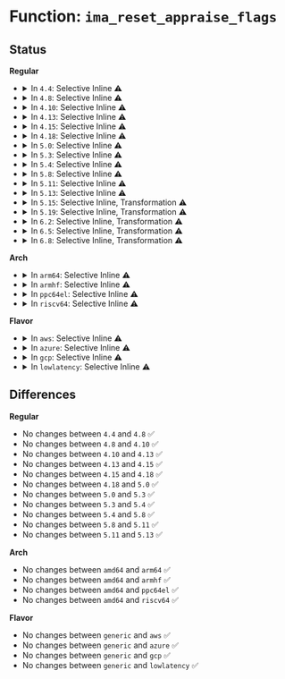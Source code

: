 # Function: <code>ima_reset_appraise_flags</code>

## Status
<b>Regular</b>
<ul>
<li>
<details>
<summary>In <code>4.4</code>: Selective Inline ⚠️</summary>

```c
void ima_reset_appraise_flags(struct inode *inode, int digsig);
```

**Collision:** Unique Static

**Inline:** Selective

**Transformation:** False

**Instances:**

```
In security/integrity/ima/ima_appraise.c (ffffffff8139a320)
Location: security/integrity/ima/ima_appraise.c:355
Inline: True
Direct callers:
  - security/integrity/ima/ima_appraise.c:ima_inode_setxattr
  - security/integrity/ima/ima_appraise.c:ima_inode_removexattr
```
**Symbols:**

```
ffffffff8139a320-ffffffff8139a36a: ima_reset_appraise_flags (STB_LOCAL)
```
</details>
</li>
<li>
<details>
<summary>In <code>4.8</code>: Selective Inline ⚠️</summary>

```c
void ima_reset_appraise_flags(struct inode *inode, int digsig);
```

**Collision:** Unique Static

**Inline:** Selective

**Transformation:** False

**Instances:**

```
In security/integrity/ima/ima_appraise.c (ffffffff813d7160)
Location: security/integrity/ima/ima_appraise.c:364
Inline: True
Direct callers:
  - security/integrity/ima/ima_appraise.c:ima_inode_removexattr
  - security/integrity/ima/ima_appraise.c:ima_inode_setxattr
```
**Symbols:**

```
ffffffff813d7160-ffffffff813d71b6: ima_reset_appraise_flags (STB_LOCAL)
```
</details>
</li>
<li>
<details>
<summary>In <code>4.10</code>: Selective Inline ⚠️</summary>

```c
void ima_reset_appraise_flags(struct inode *inode, int digsig);
```

**Collision:** Unique Static

**Inline:** Selective

**Transformation:** False

**Instances:**

```
In security/integrity/ima/ima_appraise.c (ffffffff813eee00)
Location: security/integrity/ima/ima_appraise.c:363
Inline: True
Direct callers:
  - security/integrity/ima/ima_appraise.c:ima_inode_removexattr
  - security/integrity/ima/ima_appraise.c:ima_inode_setxattr
```
**Symbols:**

```
ffffffff813eee00-ffffffff813eee56: ima_reset_appraise_flags (STB_LOCAL)
```
</details>
</li>
<li>
<details>
<summary>In <code>4.13</code>: Selective Inline ⚠️</summary>

```c
void ima_reset_appraise_flags(struct inode *inode, int digsig);
```

**Collision:** Unique Static

**Inline:** Selective

**Transformation:** False

**Instances:**

```
In security/integrity/ima/ima_appraise.c (ffffffff813fb350)
Location: security/integrity/ima/ima_appraise.c:378
Inline: True
Direct callers:
  - security/integrity/ima/ima_appraise.c:ima_inode_removexattr
  - security/integrity/ima/ima_appraise.c:ima_inode_setxattr
```
**Symbols:**

```
ffffffff813fb350-ffffffff813fb3a7: ima_reset_appraise_flags (STB_LOCAL)
```
</details>
</li>
<li>
<details>
<summary>In <code>4.15</code>: Selective Inline ⚠️</summary>

```c
void ima_reset_appraise_flags(struct inode *inode, int digsig);
```

**Collision:** Unique Static

**Inline:** Selective

**Transformation:** False

**Instances:**

```
In security/integrity/ima/ima_appraise.c (ffffffff814237f0)
Location: security/integrity/ima/ima_appraise.c:382
Inline: True
Direct callers:
  - security/integrity/ima/ima_appraise.c:ima_inode_removexattr
  - security/integrity/ima/ima_appraise.c:ima_inode_setxattr
```
**Symbols:**

```
ffffffff814237f0-ffffffff81423847: ima_reset_appraise_flags (STB_LOCAL)
```
</details>
</li>
<li>
<details>
<summary>In <code>4.18</code>: Selective Inline ⚠️</summary>

```c
void ima_reset_appraise_flags(struct inode *inode, int digsig);
```

**Collision:** Unique Static

**Inline:** Selective

**Transformation:** False

**Instances:**

```
In security/integrity/ima/ima_appraise.c (ffffffff81455e20)
Location: security/integrity/ima/ima_appraise.c:420
Inline: True
Direct callers:
  - security/integrity/ima/ima_appraise.c:ima_inode_removexattr
  - security/integrity/ima/ima_appraise.c:ima_inode_setxattr
```
**Symbols:**

```
ffffffff81455e20-ffffffff81455e6d: ima_reset_appraise_flags (STB_LOCAL)
```
</details>
</li>
<li>
<details>
<summary>In <code>5.0</code>: Selective Inline ⚠️</summary>

```c
void ima_reset_appraise_flags(struct inode *inode, int digsig);
```

**Collision:** Unique Static

**Inline:** Selective

**Transformation:** False

**Instances:**

```
In security/integrity/ima/ima_appraise.c (ffffffff81473220)
Location: security/integrity/ima/ima_appraise.c:430
Inline: True
Direct callers:
  - security/integrity/ima/ima_appraise.c:ima_inode_removexattr
  - security/integrity/ima/ima_appraise.c:ima_inode_setxattr
```
**Symbols:**

```
ffffffff81473220-ffffffff8147326d: ima_reset_appraise_flags (STB_LOCAL)
```
</details>
</li>
<li>
<details>
<summary>In <code>5.3</code>: Selective Inline ⚠️</summary>

```c
void ima_reset_appraise_flags(struct inode *inode, int digsig);
```

**Collision:** Unique Static

**Inline:** Selective

**Transformation:** False

**Instances:**

```
In security/integrity/ima/ima_appraise.c (ffffffff814a0f20)
Location: security/integrity/ima/ima_appraise.c:429
Inline: True
Direct callers:
  - security/integrity/ima/ima_appraise.c:ima_inode_removexattr
  - security/integrity/ima/ima_appraise.c:ima_inode_setxattr
```
**Symbols:**

```
ffffffff814a0f20-ffffffff814a0f6d: ima_reset_appraise_flags (STB_LOCAL)
```
</details>
</li>
<li>
<details>
<summary>In <code>5.4</code>: Selective Inline ⚠️</summary>

```c
void ima_reset_appraise_flags(struct inode *inode, int digsig);
```

**Collision:** Unique Static

**Inline:** Selective

**Transformation:** False

**Instances:**

```
In security/integrity/ima/ima_appraise.c (ffffffff814bb6e0)
Location: security/integrity/ima/ima_appraise.c:526
Inline: True
Direct callers:
  - security/integrity/ima/ima_appraise.c:ima_inode_removexattr
  - security/integrity/ima/ima_appraise.c:ima_inode_setxattr
```
**Symbols:**

```
ffffffff814bb6e0-ffffffff814bb72d: ima_reset_appraise_flags (STB_LOCAL)
```
</details>
</li>
<li>
<details>
<summary>In <code>5.8</code>: Selective Inline ⚠️</summary>

```c
void ima_reset_appraise_flags(struct inode *inode, int digsig);
```

**Collision:** Unique Static

**Inline:** Selective

**Transformation:** False

**Instances:**

```
In security/integrity/ima/ima_appraise.c (ffffffff8151bb90)
Location: security/integrity/ima/ima_appraise.c:532
Inline: True
Direct callers:
  - security/integrity/ima/ima_appraise.c:ima_inode_removexattr
  - security/integrity/ima/ima_appraise.c:ima_inode_setxattr
```
**Symbols:**

```
ffffffff8151bb90-ffffffff8151bbe0: ima_reset_appraise_flags (STB_LOCAL)
```
</details>
</li>
<li>
<details>
<summary>In <code>5.11</code>: Selective Inline ⚠️</summary>

```c
void ima_reset_appraise_flags(struct inode *inode, int digsig);
```

**Collision:** Unique Static

**Inline:** Selective

**Transformation:** False

**Instances:**

```
In security/integrity/ima/ima_appraise.c (ffffffff81538a00)
Location: security/integrity/ima/ima_appraise.c:548
Inline: True
Direct callers:
  - security/integrity/ima/ima_appraise.c:ima_inode_removexattr
  - security/integrity/ima/ima_appraise.c:ima_inode_setxattr
```
**Symbols:**

```
ffffffff81538a00-ffffffff81538a50: ima_reset_appraise_flags (STB_LOCAL)
```
</details>
</li>
<li>
<details>
<summary>In <code>5.13</code>: Selective Inline ⚠️</summary>

```c
void ima_reset_appraise_flags(struct inode *inode, int digsig);
```

**Collision:** Unique Static

**Inline:** Selective

**Transformation:** False

**Instances:**

```
In security/integrity/ima/ima_appraise.c (ffffffff81541120)
Location: security/integrity/ima/ima_appraise.c:550
Inline: True
Direct callers:
  - security/integrity/ima/ima_appraise.c:ima_inode_removexattr
  - security/integrity/ima/ima_appraise.c:ima_inode_setxattr
```
**Symbols:**

```
ffffffff81541120-ffffffff81541170: ima_reset_appraise_flags (STB_LOCAL)
```
</details>
</li>
<li>
<details>
<summary>In <code>5.15</code>: Selective Inline, Transformation ⚠️</summary>

**Collision:** Unique Static

**Inline:** Selective

**Transformation:** True

**Instances:**

```
In security/integrity/ima/ima_appraise.c (ffffffff815a1d06)
Location: security/integrity/ima/ima_appraise.c:562
Inline: True
Inline callers:
  - security/integrity/ima/ima_appraise.c:ima_inode_removexattr
  - security/integrity/ima/ima_appraise.c:ima_inode_setxattr
Direct callers:
  - security/integrity/ima/ima_appraise.c:ima_inode_removexattr
  - security/integrity/ima/ima_appraise.c:ima_inode_setxattr
```
**Symbols:**

```
ffffffff815a0eb0-ffffffff815a0eed: ima_reset_appraise_flags.part.0 (STB_LOCAL)
```
</details>
</li>
<li>
<details>
<summary>In <code>5.19</code>: Selective Inline, Transformation ⚠️</summary>

**Collision:** Unique Static

**Inline:** Selective

**Transformation:** True

**Instances:**

```
In security/integrity/ima/ima_appraise.c (ffffffff816480f5)
Location: security/integrity/ima/ima_appraise.c:670
Inline: True
Inline callers:
  - security/integrity/ima/ima_appraise.c:ima_inode_removexattr
  - security/integrity/ima/ima_appraise.c:ima_inode_setxattr
Direct callers:
  - security/integrity/ima/ima_appraise.c:ima_inode_removexattr
  - security/integrity/ima/ima_appraise.c:ima_inode_setxattr
```
**Symbols:**

```
ffffffff81646e40-ffffffff81646e91: ima_reset_appraise_flags.part.0 (STB_LOCAL)
```
</details>
</li>
<li>
<details>
<summary>In <code>6.2</code>: Selective Inline, Transformation ⚠️</summary>

**Collision:** Unique Static

**Inline:** Selective

**Transformation:** True

**Instances:**

```
In security/integrity/ima/ima_appraise.c (ffffffff817009e5)
Location: security/integrity/ima/ima_appraise.c:670
Inline: True
Inline callers:
  - security/integrity/ima/ima_appraise.c:ima_inode_removexattr
  - security/integrity/ima/ima_appraise.c:ima_inode_set_acl
  - security/integrity/ima/ima_appraise.c:ima_inode_setxattr
Direct callers:
  - security/integrity/ima/ima_appraise.c:ima_inode_removexattr
  - security/integrity/ima/ima_appraise.c:ima_inode_set_acl
  - security/integrity/ima/ima_appraise.c:ima_inode_setxattr
  - security/integrity/ima/ima_appraise.c:ima_inode_setxattr
```
**Symbols:**

```
ffffffff816ff5d0-ffffffff816ff621: ima_reset_appraise_flags.part.0 (STB_LOCAL)
```
</details>
</li>
<li>
<details>
<summary>In <code>6.5</code>: Selective Inline, Transformation ⚠️</summary>

**Collision:** Unique Static

**Inline:** Selective

**Transformation:** True

**Instances:**

```
In security/integrity/ima/ima_appraise.c (ffffffff8173aa85)
Location: security/integrity/ima/ima_appraise.c:673
Inline: True
Inline callers:
  - security/integrity/ima/ima_appraise.c:ima_inode_removexattr
  - security/integrity/ima/ima_appraise.c:ima_inode_set_acl
  - security/integrity/ima/ima_appraise.c:ima_inode_setxattr
Direct callers:
  - security/integrity/ima/ima_appraise.c:ima_inode_removexattr
  - security/integrity/ima/ima_appraise.c:ima_inode_set_acl
  - security/integrity/ima/ima_appraise.c:ima_inode_setxattr
  - security/integrity/ima/ima_appraise.c:ima_inode_setxattr
```
**Symbols:**

```
ffffffff81739640-ffffffff81739691: ima_reset_appraise_flags.part.0 (STB_LOCAL)
```
</details>
</li>
<li>
<details>
<summary>In <code>6.8</code>: Selective Inline, Transformation ⚠️</summary>

**Collision:** Unique Static

**Inline:** Selective

**Transformation:** True

**Instances:**

```
In security/integrity/ima/ima_appraise.c (ffffffff8177b5e5)
Location: security/integrity/ima/ima_appraise.c:674
Inline: True
Inline callers:
  - security/integrity/ima/ima_appraise.c:ima_inode_removexattr
  - security/integrity/ima/ima_appraise.c:ima_inode_set_acl
  - security/integrity/ima/ima_appraise.c:ima_inode_setxattr
Direct callers:
  - security/integrity/ima/ima_appraise.c:ima_inode_removexattr
  - security/integrity/ima/ima_appraise.c:ima_inode_set_acl
  - security/integrity/ima/ima_appraise.c:ima_inode_setxattr
  - security/integrity/ima/ima_appraise.c:ima_inode_setxattr
```
**Symbols:**

```
ffffffff8177a160-ffffffff8177a1b1: ima_reset_appraise_flags.part.0 (STB_LOCAL)
```
</details>
</li>
</ul>
<b>Arch</b>
<ul>
<li>
<details>
<summary>In <code>arm64</code>: Selective Inline ⚠️</summary>

```c
void ima_reset_appraise_flags(struct inode *inode, int digsig);
```

**Collision:** Unique Static

**Inline:** Selective

**Transformation:** False

**Instances:**

```
In security/integrity/ima/ima_appraise.c (ffff8000105b3ef8)
Location: security/integrity/ima/ima_appraise.c:526
Inline: True
Direct callers:
  - security/integrity/ima/ima_appraise.c:ima_inode_removexattr
  - security/integrity/ima/ima_appraise.c:ima_inode_setxattr
```
**Symbols:**

```
ffff8000105b3ef8-ffff8000105b3fbc: ima_reset_appraise_flags (STB_LOCAL)
```
</details>
</li>
<li>
<details>
<summary>In <code>armhf</code>: Selective Inline ⚠️</summary>

```c
void ima_reset_appraise_flags(struct inode *inode, int digsig);
```

**Collision:** Unique Static

**Inline:** Selective

**Transformation:** False

**Instances:**

```
In security/integrity/ima/ima_appraise.c (c0763194)
Location: security/integrity/ima/ima_appraise.c:526
Inline: True
Direct callers:
  - security/integrity/ima/ima_appraise.c:ima_inode_removexattr
  - security/integrity/ima/ima_appraise.c:ima_inode_setxattr
```
**Symbols:**

```
c0763194-c0763210: ima_reset_appraise_flags (STB_LOCAL)
```
</details>
</li>
<li>
<details>
<summary>In <code>ppc64el</code>: Selective Inline ⚠️</summary>

```c
void ima_reset_appraise_flags(struct inode *inode, int digsig);
```

**Collision:** Unique Static

**Inline:** Selective

**Transformation:** False

**Instances:**

```
In security/integrity/ima/ima_appraise.c (c000000000736720)
Location: security/integrity/ima/ima_appraise.c:526
Inline: True
Direct callers:
  - security/integrity/ima/ima_appraise.c:ima_inode_removexattr
  - security/integrity/ima/ima_appraise.c:ima_inode_setxattr
```
**Symbols:**

```
c000000000736720-c0000000007367e4: ima_reset_appraise_flags (STB_LOCAL)
```
</details>
</li>
<li>
<details>
<summary>In <code>riscv64</code>: Selective Inline ⚠️</summary>

```c
void ima_reset_appraise_flags(struct inode *inode, int digsig);
```

**Collision:** Unique Static

**Inline:** Selective

**Transformation:** False

**Instances:**

```
In security/integrity/ima/ima_appraise.c (ffffffe0003fb280)
Location: security/integrity/ima/ima_appraise.c:526
Inline: True
Direct callers:
  - security/integrity/ima/ima_appraise.c:ima_inode_removexattr
  - security/integrity/ima/ima_appraise.c:ima_inode_setxattr
```
**Symbols:**

```
ffffffe0003fb280-ffffffe0003fb2f2: ima_reset_appraise_flags (STB_LOCAL)
```
</details>
</li>
</ul>
<b>Flavor</b>
<ul>
<li>
<details>
<summary>In <code>aws</code>: Selective Inline ⚠️</summary>

```c
void ima_reset_appraise_flags(struct inode *inode, int digsig);
```

**Collision:** Unique Static

**Inline:** Selective

**Transformation:** False

**Instances:**

```
In security/integrity/ima/ima_appraise.c (ffffffff814b3cc0)
Location: security/integrity/ima/ima_appraise.c:526
Inline: True
Direct callers:
  - security/integrity/ima/ima_appraise.c:ima_inode_removexattr
  - security/integrity/ima/ima_appraise.c:ima_inode_setxattr
```
**Symbols:**

```
ffffffff814b3cc0-ffffffff814b3d0d: ima_reset_appraise_flags (STB_LOCAL)
```
</details>
</li>
<li>
<details>
<summary>In <code>azure</code>: Selective Inline ⚠️</summary>

```c
void ima_reset_appraise_flags(struct inode *inode, int digsig);
```

**Collision:** Unique Static

**Inline:** Selective

**Transformation:** False

**Instances:**

```
In security/integrity/ima/ima_appraise.c (ffffffff814a46e0)
Location: security/integrity/ima/ima_appraise.c:526
Inline: True
Direct callers:
  - security/integrity/ima/ima_appraise.c:ima_inode_removexattr
  - security/integrity/ima/ima_appraise.c:ima_inode_setxattr
```
**Symbols:**

```
ffffffff814a46e0-ffffffff814a472d: ima_reset_appraise_flags (STB_LOCAL)
```
</details>
</li>
<li>
<details>
<summary>In <code>gcp</code>: Selective Inline ⚠️</summary>

```c
void ima_reset_appraise_flags(struct inode *inode, int digsig);
```

**Collision:** Unique Static

**Inline:** Selective

**Transformation:** False

**Instances:**

```
In security/integrity/ima/ima_appraise.c (ffffffff814afd50)
Location: security/integrity/ima/ima_appraise.c:526
Inline: True
Direct callers:
  - security/integrity/ima/ima_appraise.c:ima_inode_removexattr
  - security/integrity/ima/ima_appraise.c:ima_inode_setxattr
```
**Symbols:**

```
ffffffff814afd50-ffffffff814afd9d: ima_reset_appraise_flags (STB_LOCAL)
```
</details>
</li>
<li>
<details>
<summary>In <code>lowlatency</code>: Selective Inline ⚠️</summary>

```c
void ima_reset_appraise_flags(struct inode *inode, int digsig);
```

**Collision:** Unique Static

**Inline:** Selective

**Transformation:** False

**Instances:**

```
In security/integrity/ima/ima_appraise.c (ffffffff814c87d0)
Location: security/integrity/ima/ima_appraise.c:526
Inline: True
Direct callers:
  - security/integrity/ima/ima_appraise.c:ima_inode_removexattr
  - security/integrity/ima/ima_appraise.c:ima_inode_setxattr
```
**Symbols:**

```
ffffffff814c87d0-ffffffff814c881d: ima_reset_appraise_flags (STB_LOCAL)
```
</details>
</li>
</ul>

## Differences
<b>Regular</b>
<ul>
<li>
No changes between <code>4.4</code> and <code>4.8</code> ✅
</li>
<li>
No changes between <code>4.8</code> and <code>4.10</code> ✅
</li>
<li>
No changes between <code>4.10</code> and <code>4.13</code> ✅
</li>
<li>
No changes between <code>4.13</code> and <code>4.15</code> ✅
</li>
<li>
No changes between <code>4.15</code> and <code>4.18</code> ✅
</li>
<li>
No changes between <code>4.18</code> and <code>5.0</code> ✅
</li>
<li>
No changes between <code>5.0</code> and <code>5.3</code> ✅
</li>
<li>
No changes between <code>5.3</code> and <code>5.4</code> ✅
</li>
<li>
No changes between <code>5.4</code> and <code>5.8</code> ✅
</li>
<li>
No changes between <code>5.8</code> and <code>5.11</code> ✅
</li>
<li>
No changes between <code>5.11</code> and <code>5.13</code> ✅
</li>
</ul>
<b>Arch</b>
<ul>
<li>
No changes between <code>amd64</code> and <code>arm64</code> ✅
</li>
<li>
No changes between <code>amd64</code> and <code>armhf</code> ✅
</li>
<li>
No changes between <code>amd64</code> and <code>ppc64el</code> ✅
</li>
<li>
No changes between <code>amd64</code> and <code>riscv64</code> ✅
</li>
</ul>
<b>Flavor</b>
<ul>
<li>
No changes between <code>generic</code> and <code>aws</code> ✅
</li>
<li>
No changes between <code>generic</code> and <code>azure</code> ✅
</li>
<li>
No changes between <code>generic</code> and <code>gcp</code> ✅
</li>
<li>
No changes between <code>generic</code> and <code>lowlatency</code> ✅
</li>
</ul>
